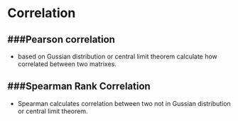 # Correlation


###Pearson correlation
---

* based on Gussian distribution or central limit theorem calculate how correlated between two matrixes.

###Spearman Rank Correlation
---

* Spearman calculates correlation between two not in Gussian distribution or central limit theorem.